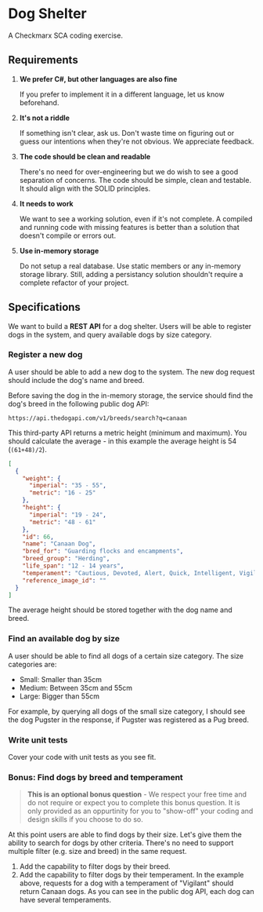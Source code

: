 # Dog Shelter

A Checkmarx SCA coding exercise.


## Requirements

1. **We prefer C#, but other languages are also fine**

   If you prefer to implement it in a different language, let us know beforehand.

2. **It's not a riddle**

   If something isn't clear, ask us. Don't waste time on figuring out or guess our intentions when they're not obvious.
   We appreciate feedback.

4. **The code should be clean and readable**

   There's no need for over-engineering but we do wish to see a good separation of concerns. The code should be simple, clean and testable. It should align with the SOLID principles.

5. **It needs to work**

   We want to see a working solution, even if it's not complete. A compiled and running code with missing features is
   better than a solution that doesn't compile or errors out.

6. **Use in-memory storage**

   Do not setup a real database. Use static members or any in-memory storage library. Still, adding a persistancy solution shouldn't require a complete refactor of your project.


## Specifications

We want to build a **REST API** for a dog shelter. Users will be able to register dogs in the system, and query available
dogs by size category.


### Register a new dog

A user should be able to add a new dog to the system. The new dog request should include the dog's name and breed.

Before saving the dog in the in-memory storage, the service should find the dog's breed in the following public dog API:

    https://api.thedogapi.com/v1/breeds/search?q=canaan

This third-party API returns a metric height (minimum and maximum). You should calculate the average - in this example the average height is 54 (`(61+48)/2`).

```json
[
  {
    "weight": {
      "imperial": "35 - 55",
      "metric": "16 - 25"
    },
    "height": {
      "imperial": "19 - 24",
      "metric": "48 - 61"
    },
    "id": 66,
    "name": "Canaan Dog",
    "bred_for": "Guarding flocks and encampments",
    "breed_group": "Herding",
    "life_span": "12 - 14 years",
    "temperament": "Cautious, Devoted, Alert, Quick, Intelligent, Vigilant",
    "reference_image_id": ""
  }
]
```

The average height should be stored together with the dog name and breed.


### Find an available dog by size

A user should be able to find all dogs of a certain size category. The size categories are:

- Small: Smaller than 35cm
- Medium: Between 35cm and 55cm
- Large: Bigger than 55cm

For example, by querying all dogs of the small size category, I should see the dog Pugster in the response, if Pugster
was registered as a Pug breed.

### Write unit tests

Cover your code with unit tests as you see fit.


### Bonus: Find dogs by breed and temperament 

> **This is an optional bonus question** - We respect your free time and do not require or expect you to complete this bonus question. It is only provided as an oppurtinity for you to "show-off" your coding and design skills if you choose to do so.

At this point users are able to find dogs by their size. Let's give them the ability to search for dogs by other criteria. There's no need to support multiple filter (e.g. size and breed) in the same request.

1. Add the capability to filter dogs by their breed.
2. Add the capability to filter dogs by their temperament. In the example above, requests for a dog with a temperament of "Vigilant" should return Canaan dogs. As you can see in the public dog API, each dog can have several temperaments.

